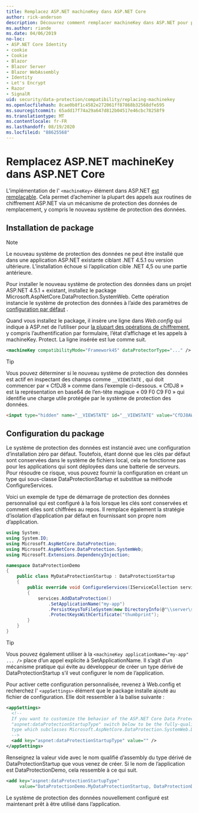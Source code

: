 ```yaml
---
title: Remplacez ASP.NET machineKey dans ASP.NET Core
author: rick-anderson
description: Découvrez comment remplacer machineKey dans ASP.NET pour permettre l’utilisation d’un système de protection des données nouveau et plus sécurisé.
ms.author: riande
ms.date: 04/06/2019
no-loc:
- ASP.NET Core Identity
- cookie
- Cookie
- Blazor
- Blazor Server
- Blazor WebAssembly
- Identity
- Let's Encrypt
- Razor
- SignalR
uid: security/data-protection/compatibility/replacing-machinekey
ms.openlocfilehash: 8cae0b8f1c4582e272061ff87868b32568dfe595
ms.sourcegitcommit: 65add17f74a29a647d812b04517e46cbc78258f9
ms.translationtype: MT
ms.contentlocale: fr-FR
ms.lasthandoff: 08/19/2020
ms.locfileid: "88625568"
---
```

# <a name="replace-the-aspnet-machinekey-in-aspnet-core"></a>Remplacez ASP.NET machineKey dans ASP.NET Core

<a name="compatibility-replacing-machinekey"></a>

L’implémentation de l' `<machineKey>` élément dans ASP.NET [est remplaçable](https://blogs.msdn.microsoft.com/webdev/2012/10/23/cryptographic-improvements-in-asp-net-4-5-pt-2/). Cela permet d’acheminer la plupart des appels aux routines de chiffrement ASP.NET via un mécanisme de protection des données de remplacement, y compris le nouveau système de protection des données.

## <a name="package-installation"></a>Installation de package

> [!NOTE]
> Le nouveau système de protection des données ne peut être installé que dans une application ASP.NET existante ciblant .NET 4.5.1 ou version ultérieure. L’installation échoue si l’application cible .NET 4,5 ou une partie antérieure.

Pour installer le nouveau système de protection des données dans un projet ASP.NET 4.5.1 + existant, installez le package Microsoft.AspNetCore.DataProtection.SystemWeb. Cette opération instancie le système de protection des données à l’aide des paramètres de [configuration par défaut](xref:security/data-protection/configuration/default-settings) .

Quand vous installez le package, il insère une ligne dans *Web.config* qui indique à ASP.net de l’utiliser pour [la plupart des opérations de chiffrement](https://blogs.msdn.microsoft.com/webdev/2012/10/23/cryptographic-improvements-in-asp-net-4-5-pt-2/), y compris l’authentification par formulaire, l’état d’affichage et les appels à machineKey. Protect. La ligne insérée est lue comme suit.

```xml
<machineKey compatibilityMode="Framework45" dataProtectorType="..." />
```

>[!TIP]
> Vous pouvez déterminer si le nouveau système de protection des données est actif en inspectant des champs comme `__VIEWSTATE` , qui doit commencer par « CfDJ8 » comme dans l’exemple ci-dessous. « CfDJ8 » est la représentation en base64 de l’en-tête magique « 09 F0 C9 F0 » qui identifie une charge utile protégée par le système de protection des données.

```html
<input type="hidden" name="__VIEWSTATE" id="__VIEWSTATE" value="CfDJ8AWPr2EQPTBGs3L2GCZOpk...">
```

## <a name="package-configuration"></a>Configuration du package

Le système de protection des données est instancié avec une configuration d’installation zéro par défaut. Toutefois, étant donné que les clés par défaut sont conservées dans le système de fichiers local, cela ne fonctionne pas pour les applications qui sont déployées dans une batterie de serveurs. Pour résoudre ce risque, vous pouvez fournir la configuration en créant un type qui sous-classe DataProtectionStartup et substitue sa méthode ConfigureServices.

Voici un exemple de type de démarrage de protection des données personnalisé qui est configuré à la fois lorsque les clés sont conservées et comment elles sont chiffrées au repos. Il remplace également la stratégie d’isolation d’application par défaut en fournissant son propre nom d’application.

```csharp
using System;
using System.IO;
using Microsoft.AspNetCore.DataProtection;
using Microsoft.AspNetCore.DataProtection.SystemWeb;
using Microsoft.Extensions.DependencyInjection;

namespace DataProtectionDemo
{
    public class MyDataProtectionStartup : DataProtectionStartup
    {
        public override void ConfigureServices(IServiceCollection services)
        {
            services.AddDataProtection()
                .SetApplicationName("my-app")
                .PersistKeysToFileSystem(new DirectoryInfo(@"\\server\share\myapp-keys\"))
                .ProtectKeysWithCertificate("thumbprint");
        }
    }
}
```

>[!TIP]
> Vous pouvez également utiliser à la `<machineKey applicationName="my-app" ... />` place d’un appel explicite à SetApplicationName. Il s’agit d’un mécanisme pratique qui évite au développeur de créer un type dérivé de DataProtectionStartup s’il veut configurer le nom de l’application.

Pour activer cette configuration personnalisée, revenez à Web.config et recherchez l' `<appSettings>` élément que le package installe ajouté au fichier de configuration. Elle doit ressembler à la balise suivante :

```xml
<appSettings>
  <!--
  If you want to customize the behavior of the ASP.NET Core Data Protection stack, set the
  "aspnet:dataProtectionStartupType" switch below to be the fully-qualified name of a
  type which subclasses Microsoft.AspNetCore.DataProtection.SystemWeb.DataProtectionStartup.
  -->
  <add key="aspnet:dataProtectionStartupType" value="" />
</appSettings>
```

Renseignez la valeur vide avec le nom qualifié d’assembly du type dérivé de DataProtectionStartup que vous venez de créer. Si le nom de l’application est DataProtectionDemo, cela ressemble à ce qui suit.

```xml
<add key="aspnet:dataProtectionStartupType"
     value="DataProtectionDemo.MyDataProtectionStartup, DataProtectionDemo" />
```

Le système de protection des données nouvellement configuré est maintenant prêt à être utilisé dans l’application.
